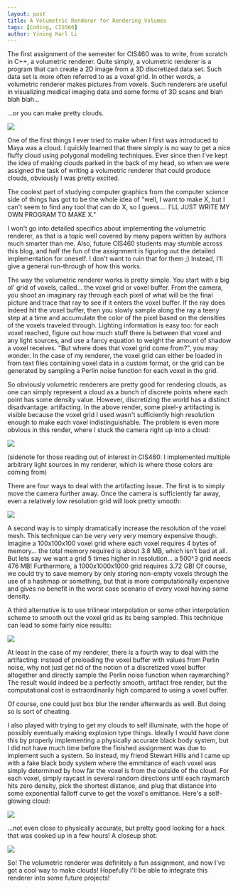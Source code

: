 ```yaml
---
layout: post
title: A Volumetric Renderer for Rendering Volumes
tags: [Coding, CIS560]
author: Yining Karl Li
---
```


The first assignment of the semester for CIS460 was to write, from scratch in C++, a volumetric renderer. Quite simply, a volumetric renderer is a program that can create a 2D image from a 3D discretized data set. Such data set is more often referred to as a voxel grid. In other words, a volumetric renderer makes pictures from voxels. Such renderers are useful in visualizing medical imaging data and some forms of 3D scans and blah blah blah...

...or you can make pretty clouds.

[![](/content/images/2011/Oct/cloud07.png)](/content/images/2011/Oct/cloud07.png)

One of the first things I ever tried to make when I first was introduced to Maya was a cloud. I quickly learned that there simply is no way to get a nice fluffy cloud using polygonal modeling techniques. Ever since then I've kept the idea of making clouds parked in the back of my head, so when we were assigned the task of writing a volumetric renderer that could produce clouds, obviously I was pretty excited. 

The coolest part of studying computer graphics from the computer science side of things has got to be the whole idea of "well, I want to make X, but I can't seem to find any tool that can do X, so I guess.... I'LL JUST WRITE MY OWN PROGRAM TO MAKE X." 

I won't go into detailed specifics about implementing the volumetric renderer, as that is a topic well covered by many papers written by authors much smarter than me. Also, future CIS460 students may stumble across this blog, and half the fun of the assignment is figuring out the detailed implementation for oneself. I don't want to ruin that for them ;) Instead, I'll give a general run-through of how this works. 

The way the volumetric renderer works is pretty simple. You start with a big ol' grid of voxels, called... the voxel grid or voxel buffer. From the camera, you shoot an imaginary ray through each pixel of what will be the final picture and trace that ray to see if it enters the voxel buffer. If the ray does indeed hit the voxel buffer, then you slowly sample along the ray a teeny step at a time and accumulate the color of the pixel based on the densities of the voxels traveled through. Lighting information is easy too: for each voxel reached, figure out how much stuff there is between that voxel and any light sources, and use a fancy equation to weight the amount of shadow a voxel receives. "But where does that voxel grid come from?", you may wonder. In the case of my renderer, the voxel grid can either be loaded in from text files containing voxel data in a custom format, or the grid can be generated by sampling a Perlin noise function for each voxel in the grid. 

So obviously volumetric renderers are pretty good for rendering clouds, as one can simply represent a cloud as a bunch of discrete points where each point has some density value. However, discretizing the world has a distinct disadvantage: artifacting. In the above render, some pixel-y artifacting is visible because the voxel grid I used wasn't sufficiently high resolution enough to make each voxel indistinguishable. The problem is even more obvious in this render, where I stuck the camera right up into a cloud: 

[![](/content/images/2011/Oct/newtest2_smooth.png)](/content/images/2011/Oct/newtest2_smooth.png)

(sidenote for those reading out of interest in CIS460: I implemented multiple arbitrary light sources in my renderer, which is where those colors are coming from) 

There are four ways to deal with the artifacting issue. The first is to simply move the camera further away. Once the camera is sufficiently far away, even a relatively low resolution grid will look pretty smooth: 

[![](/content/images/2011/Oct/newtest_withnoise.png)](/content/images/2011/Oct/newtest_withnoise.png)

A second way is to simply dramatically increase the resolution of the voxel mesh. This technique can be very very very memory expensive though. Imagine a 100x100x100 voxel grid where each voxel requires 4 bytes of memory... the total memory required is about 3.8 MB, which isn't bad at all. But lets say we want a grid 5 times higher in resolution... a 500^3 grid needs 476 MB! Furthermore, a 1000x1000x1000 grid requires 3.72 GB! Of course, we could try to save memory by only storing non-empty voxels through the use of a hashmap or something, but that is more computationally expensive and gives no benefit in the worst case scenario of every voxel having some density. 

A third alternative is to use trilinear interpolation or some other interpolation scheme to smooth out the voxel grid as its being sampled. This technique can lead to some fairly nice results: 

[![](/content/images/2011/Oct/cloud10.png)](/content/images/2011/Oct/cloud10.png)

At least in the case of my renderer, there is a fourth way to deal with the artifacting: instead of preloading the voxel buffer with values from Perlin noise, why not just get rid of the notion of a discretized voxel buffer altogether and directly sample the Perlin noise function when raymarching? The result would indeed be a perfectly smooth, artifact free render, but the computational cost is extraordinarily high compared to using a voxel buffer.

Of course, one could just box blur the render afterwards as well. But doing so is sort of cheating. 

I also played with trying to get my clouds to self illuminate, with the hope of possibly eventually making explosion type things. Ideally I would have done this by properly implementing a physically accurate black body system, but I did not have much time before the finished assignment was due to implement such a system. So instead, my friend Stewart Hills and I came up with a fake black body system where the emmitance of each voxel was simply determined by how far the voxel is from the outside of the cloud. For each voxel, simply raycast in several random directions until each raymarch hits zero density, pick the shortest distance, and plug that distance into some exponential falloff curve to get the voxel's emittance. Here's a self-glowing cloud: 

[![](/content/images/2011/Oct/blackbody_tril.png)](/content/images/2011/Oct/blackbody_tril.png)

...not even close to physically accurate, but pretty good looking for a hack that was cooked up in a few hours! A closeup shot: 

[![](/content/images/2011/Oct/blackbody18.png)](/content/images/2011/Oct/blackbody18.png)

So! The volumetric renderer was definitely a fun assignment, and now I've got a cool way to make clouds! Hopefully I'll be able to integrate this renderer into some future projects!
